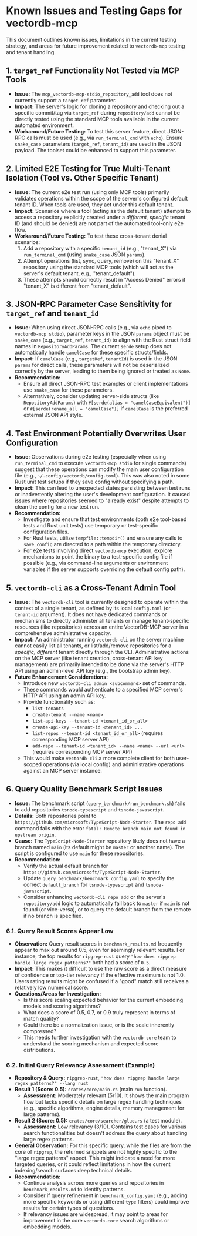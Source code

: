 # Known Issues and Testing Gaps for vectordb-mcp

This document outlines known issues, limitations in the current testing strategy, and areas for future improvement related to `vectordb-mcp` testing and tenant handling.

## 1. `target_ref` Functionality Not Tested via MCP Tools

-   **Issue:** The `mcp_vectordb-mcp-stdio_repository_add` tool does not currently support a `target_ref` parameter.
-   **Impact:** The server's logic for cloning a repository and checking out a specific commit/tag via `target_ref` during `repository/add` cannot be directly tested using the standard MCP tools available in the current automated environment.
-   **Workaround/Future Testing:** To test this server feature, direct JSON-RPC calls must be used (e.g., via `run_terminal_cmd` with `echo`). Ensure `snake_case` parameters (`target_ref`, `tenant_id`) are used in the JSON payload. The toolset could be enhanced to support this parameter.

## 2. Limited E2E Testing for True Multi-Tenant Isolation (Tool vs. Other Specific Tenant)

-   **Issue:** The current e2e test run (using only MCP tools) primarily validates operations within the scope of the server's configured default tenant ID. When tools are used, they act under this default tenant.
-   **Impact:** Scenarios where a tool (acting as the default tenant) attempts to access a repository explicitly created under a *different, specific* tenant ID (and should be denied) are not part of the automated tool-only e2e flow.
-   **Workaround/Future Testing:** To test these cross-tenant denial scenarios:
    1.  Add a repository with a specific `tenant_id` (e.g., "tenant_X") via `run_terminal_cmd` (using `snake_case` JSON `params`).
    2.  Attempt operations (list, sync, query, remove) on this "tenant_X" repository using the standard MCP tools (which will act as the server's default tenant, e.g., "tenant_default").
    3.  These attempts should correctly result in "Access Denied" errors if "tenant_X" is different from "tenant_default".

## 3. JSON-RPC Parameter Case Sensitivity for `target_ref` and `tenant_id`

-   **Issue:** When using direct JSON-RPC calls (e.g., via `echo` piped to `vectordb-mcp stdio`), parameter keys in the JSON `params` object must be `snake_case` (e.g., `target_ref`, `tenant_id`) to align with the Rust struct field names in `RepositoryAddParams`. The current `serde` setup does not automatically handle `camelCase` for these specific structs/fields.
-   **Impact:** If `camelCase` (e.g., `targetRef`, `tenantId`) is used in the JSON `params` for direct calls, these parameters will not be deserialized correctly by the server, leading to them being ignored or treated as `None`.
-   **Recommendation:**
    -   Ensure all direct JSON-RPC test examples or client implementations use `snake_case` for these parameters.
    -   Alternatively, consider updating server-side structs (like `RepositoryAddParams`) with `#[serde(alias = "camelCaseEquivalent")]` or `#[serde(rename_all = "camelCase")]` if `camelCase` is the preferred external JSON API style.

## 4. Test Environment Potentially Overwrites User Configuration

-   **Issue:** Observations during e2e testing (especially when using `run_terminal_cmd` to execute `vectordb-mcp stdio` for single commands) suggest that these operations can modify the main user configuration file (e.g., `~/.config/vectordb/config.toml`). This was also noted in some Rust unit test setups if they save config without specifying a path.
-   **Impact:** This can lead to unexpected states persisting between test runs or inadvertently altering the user's development configuration. It caused issues where repositories seemed to "already exist" despite attempts to clean the config for a new test run.
-   **Recommendation:**
    -   Investigate and ensure that test environments (both e2e tool-based tests and Rust unit tests) use temporary or test-specific configuration files.
    -   For Rust tests, utilize `tempfile::tempdir()` and ensure any calls to `save_config` are directed to a path within the temporary directory.
    -   For e2e tests involving direct `vectordb-mcp` execution, explore mechanisms to point the binary to a test-specific config file if possible (e.g., via command-line arguments or environment variables if the server supports overriding the default config path).

## 5. `vectordb-cli` as a Cross-Tenant Admin Tool

-   **Issue:** The `vectordb-cli` tool is currently designed to operate within the context of a single tenant, as defined by its local `config.toml` (or `--tenant-id` argument). It does not have dedicated commands or mechanisms to directly administer all tenants or manage tenant-specific resources (like repositories) across an entire VectorDB-MCP server in a comprehensive administrative capacity.
-   **Impact:** An administrator running `vectordb-cli` on the server machine cannot easily list all tenants, or list/add/remove repositories for a *specific, different* tenant directly through the CLI. Administrative actions on the MCP server (like tenant creation, cross-tenant API key management) are primarily intended to be done via the server's HTTP API using an admin-level API key (e.g., the bootstrap admin key).
-   **Future Enhancement Considerations:**
    -   Introduce new `vectordb-cli admin <subcommand>` set of commands.
    -   These commands would authenticate to a specified MCP server's HTTP API using an admin API key.
    -   Provide functionality such as:
        -   `list-tenants`
        -   `create-tenant --name <name>`
        -   `list-api-keys --tenant-id <tenant_id_or_all>`
        -   `create-api-key --tenant-id <tenant_id> ...`
        -   `list-repos --tenant-id <tenant_id_or_all>` (requires corresponding MCP server API)
        -   `add-repo --tenant-id <tenant_id> --name <name> --url <url>` (requires corresponding MCP server API)
    -   This would make `vectordb-cli` a more complete client for both user-scoped operations (via local config) and administrative operations against an MCP server instance. 

## 6. Query Quality Benchmark Script Issues

-   **Issue:** The benchmark script (`query_benchmark/run_benchmark.sh`) fails to add repositories `tsnode-typescript` and `tsnode-javascript`.
-   **Details:** Both repositories point to `https://github.com/microsoft/TypeScript-Node-Starter`. The `repo add` command fails with the error `fatal: Remote branch main not found in upstream origin`.
-   **Cause:** The `TypeScript-Node-Starter` repository likely does not have a branch named `main` (its default might be `master` or another name). The script is configured to use `main` for these repositories.
-   **Recommendation:**
    -   Verify the actual default branch for `https://github.com/microsoft/TypeScript-Node-Starter`.
    -   Update `query_benchmark/benchmark_config.yaml` to specify the correct `default_branch` for `tsnode-typescript` and `tsnode-javascript`.
    -   Consider enhancing `vectordb-cli repo add` or the server's `repository/add` logic to automatically fall back to `master` if `main` is not found (or vice-versa), or to query the default branch from the remote if no branch is specified. 

### 6.1. Query Result Scores Appear Low

-   **Observation:** Query result scores in `benchmark_results.md` frequently appear to max out around 0.5, even for seemingly relevant results. For instance, the top results for `ripgrep-rust` query `"how does ripgrep handle large regex patterns?"` both had a score of `0.5`.
-   **Impact:** This makes it difficult to use the raw score as a direct measure of confidence or top-tier relevancy if the effective maximum is not 1.0. Users rating results might be confused if a "good" match still receives a relatively low numerical score.
-   **Questions/Areas for Investigation:**
    -   Is this score scaling expected behavior for the current embedding models and scoring algorithms?
    -   What does a score of 0.5, 0.7, or 0.9 truly represent in terms of match quality?
    -   Could there be a normalization issue, or is the scale inherently compressed?
    -   This needs further investigation with the `vectordb-core` team to understand the scoring mechanism and expected score distributions.

### 6.2. Initial Query Relevancy Assessment (Example)

-   **Repository & Query:** `ripgrep-rust`, `"how does ripgrep handle large regex patterns?" --lang rust`
-   **Result 1 (Score: 0.5):** `crates/core/main.rs` (main `run` function).
    -   **Assessment:** Moderately relevant (5/10). It shows the main program flow but lacks specific details on large regex handling techniques (e.g., specific algorithms, engine details, memory management for large patterns).
-   **Result 2 (Score: 0.5):** `crates/core/searcher/glue.rs` (a test module).
    -   **Assessment:** Low relevancy (3/10). Contains test cases for various search functionalities but doesn\'t address the query about handling large regex patterns.
-   **General Observation:** For this specific query, while the files are from the core of `ripgrep`, the returned snippets are not highly specific to the "large regex patterns" aspect. This might indicate a need for more targeted queries, or it could reflect limitations in how the current indexing/search surfaces deep technical details.
-   **Recommendation:** 
    -   Continue analysis across more queries and repositories in `benchmark_results.md` to identify patterns.
    -   Consider if query refinement in `benchmark_config.yaml` (e.g., adding more specific keywords or using different `type` filters) could improve results for certain types of questions.
    -   If relevancy issues are widespread, it may point to areas for improvement in the core `vectordb-core` search algorithms or embedding models. 